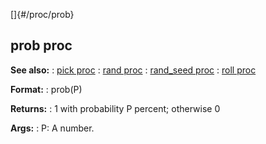 []{#/proc/prob}
  ## prob proc
  **See also:**
  :   [pick proc](ref/proc/pick)
  :   [rand proc](ref/proc/rand)
  :   [rand_seed proc](ref/proc/rand_seed)
  :   [roll proc](ref/proc/roll)
  <!-- -->
  **Format:**
  :   prob(P)
  <!-- -->
  **Returns:**
  :   1 with probability P percent; otherwise 0
  <!-- -->
  **Args:**
  :   P: A number.
